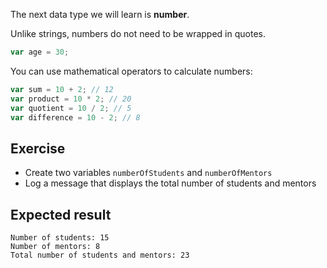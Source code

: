 The next data type we will learn is **number**.

Unlike strings, numbers do not need to be wrapped in quotes.

```js
var age = 30;
```

You can use mathematical operators to calculate numbers:

```js
var sum = 10 + 2; // 12
var product = 10 * 2; // 20
var quotient = 10 / 2; // 5
var difference = 10 - 2; // 8
```

## Exercise

- Create two variables `numberOfStudents` and `numberOfMentors`
- Log a message that displays the total number of students and mentors

## Expected result

```
Number of students: 15
Number of mentors: 8
Total number of students and mentors: 23
```
